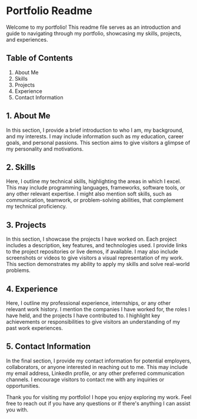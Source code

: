 # Portfolio Readme

Welcome to my portfolio! This readme file serves as an introduction and guide to navigating through my portfolio, showcasing my skills, projects, and experiences.

## Table of Contents

1. About Me
2. Skills
3. Projects
4. Experience
5. Contact Information

## 1. About Me

In this section, I provide a brief introduction to who I am, my background, and my interests. I may include information such as my education, career goals, and personal passions. This section aims to give visitors a glimpse of my personality and motivations.

## 2. Skills

Here, I outline my technical skills, highlighting the areas in which I excel. This may include programming languages, frameworks, software tools, or any other relevant expertise. I might also mention soft skills, such as communication, teamwork, or problem-solving abilities, that complement my technical proficiency.

## 3. Projects

In this section, I showcase the projects I have worked on. Each project includes a description, key features, and technologies used. I provide links to the project repositories or live demos, if available. I may also include screenshots or videos to give visitors a visual representation of my work. This section demonstrates my ability to apply my skills and solve real-world problems.

## 4. Experience

Here, I outline my professional experience, internships, or any other relevant work history. I mention the companies I have worked for, the roles I have held, and the projects I have contributed to. I highlight key achievements or responsibilities to give visitors an understanding of my past work experiences.

## 5. Contact Information

In the final section, I provide my contact information for potential employers, collaborators, or anyone interested in reaching out to me. This may include my email address, LinkedIn profile, or any other preferred communication channels. I encourage visitors to contact me with any inquiries or opportunities.

Thank you for visiting my portfolio! I hope you enjoy exploring my work. Feel free to reach out if you have any questions or if there's anything I can assist you with.
